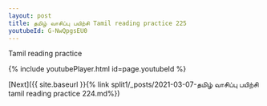 ```yaml
---
layout: post
title: தமிழ் வாசிப்பு பயிற்சி Tamil reading practice 225
youtubeId: G-NwQpgsEU0
---
```

 
 
Tamil reading practice
 
 
 
 
 


{% include youtubePlayer.html id=page.youtubeId %}
 
[Next]({{ site.baseurl }}{% link  split1/_posts/2021-03-07-தமிழ் வாசிப்பு பயிற்சி tamil reading practice 224.md%})
 
